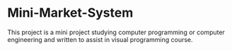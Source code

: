 # Mini-Market-System
This project is a mini project studying computer programming or computer engineering and written to assist in visual programming course.
